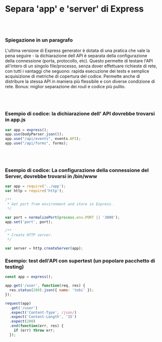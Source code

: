 # Separa 'app' e 'server' di Express

<br/><br/>

### Spiegazione in un paragrafo

L'ultima versione di Express generator è dotata di una pratica che vale la pena seguire - la dichiarazione dell API è separata della configurazione della connessione (porta, protocollo, etc). Questo permette di testare l'API all'intero di un singolo file/processo, senza dover effettuare richieste di rete, con tutti i vantaggi che seguono: rapida esecuzione dei tests e semplice acquisizione di metriche di copertura del codice. Permette anche di distribure la stessa API in maniera più flessibile e con diverse condizione di rete. Bonus: miglior separazione dei rouli e codice più pulito.

<br/><br/>

### Esempio di codice: la dichiarazione dell' API dovrebbe trovarsi in app.js

```javascript
var app = express();
app.use(bodyParser.json());
app.use("/api/events", events.API);
app.use("/api/forms", forms);
```

<br/><br/>

### Esempio di codice: La configurazione della connessione del Server, dovrebbe trovarsi in /bin/www

```javascript
var app = require('../app');
var http = require('http');

/**
 * Get port from environment and store in Express.
 */

var port = normalizePort(process.env.PORT || '3000');
app.set('port', port);

/**
 * Create HTTP server.
 */

var server = http.createServer(app);
```

### Esempio: test dell'API con supertest (un popolare pacchetto di testing)

```javascript
const app = express();

app.get('/user', function(req, res) {
  res.status(200).json({ name: 'tobi' });
});

request(app)
  .get('/user')
  .expect('Content-Type', /json/)
  .expect('Content-Length', '15')
  .expect(200)
  .end(function(err, res) {
    if (err) throw err;
  });
````
